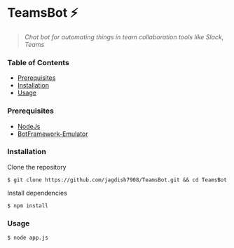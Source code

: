 # TeamsBot  :zap: 
> *Chat bot for automating things in team collaboration tools like Slack, Teams*</br>

### Table of Contents
* [Prerequisites](#prerequisites)
* [Installation](#installation)
* [Usage](#usage)
### Prerequisites
 * [NodeJs](https://nodejs.org/en/)
 * [BotFramework-Emulator](https://github.com/Microsoft/BotFramework-Emulator/releases)
### Installation
Clone the repository
```console
$ git clone https://github.com/jagdish7908/TeamsBot.git && cd TeamsBot
```
Install dependencies
```console
$ npm install
```
### Usage
```console
$ node app.js
```
